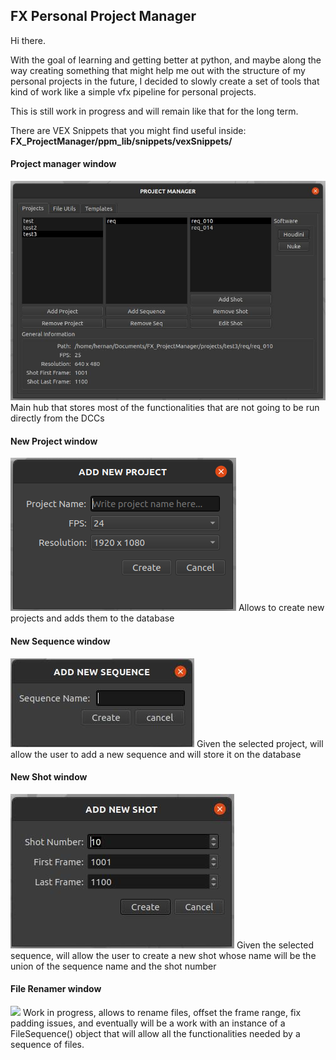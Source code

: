 ## FX Personal Project Manager

Hi there.

With the goal of learning and getting better at python, and maybe along the way creating something that might help me out with the structure of my personal 
projects in the future, I decided to slowly create a set of tools that kind of work like a simple vfx pipeline for personal projects.

This is still work in progress and will remain like that for the long term.


There are VEX Snippets that you might find useful inside:
**FX_ProjectManager/ppm_lib/snippets/vexSnippets/**

####      Project manager window
![](images/main_window.jpeg)
Main hub that stores most of the functionalities that are not going to be run directly from the DCCs

####      New Project window
![](images/new_project.jpeg)
Allows to create new projects and adds them to the database

####      New Sequence window
![](images/new_sequence.jpeg)
Given the selected project, will allow the user to add a new sequence and will store it on the database

####      New Shot window
![](images/new_shot.jpeg)
Given the selected sequence, will allow the user to create a new shot whose name will be the union of the sequence name 
and the shot number

####      File Renamer window
![](images/renamer.jpeg)
Work in progress, allows to rename files, offset the frame range, fix padding issues, and eventually will be a work with an instance of a FileSequence() object that will allow all the functionalities needed by a sequence of files.
